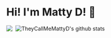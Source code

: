# Hi! I'm Matty D! :wave:

<img align="top" src="https://github-readme-stats.vercel.app/api/top-langs/?username=TheyCallMeMattyD&theme=tokyonight" />&nbsp;
![TheyCallMeMattyD's github stats](https://github-readme-stats.vercel.app/api?username=TheyCallMeMattyD&show_icons=true&theme=tokyonight)  

